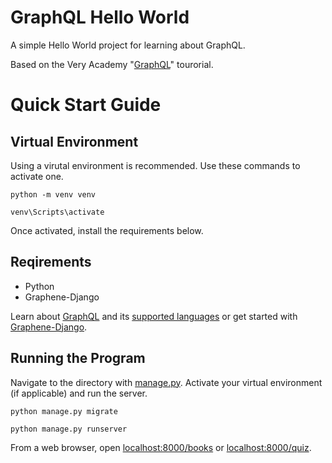 # GraphQL Hello World

A simple Hello World project for learning about GraphQL.

Based on the Very Academy "[GraphQL](https://www.youtube.com/watch?v=kP7wQoFXUSc&list=PLOLrQ9Pn6caxz00JcLeOR-Rtq0Yi01oBH)" tourorial.

# Quick Start Guide

## Virtual Environment

Using a virutal environment is recommended. Use these commands to activate one.

`python -m venv venv`

`venv\Scripts\activate`

Once activated, install the requirements below.

## Reqirements

- Python
- Graphene-Django

Learn about [GraphQL](https://graphql.org/learn/) and its [supported languages](https://graphql.org/code/) or get started with [Graphene-Django](https://docs.graphene-python.org/projects/django/en/latest/installation/).

## Running the Program

Navigate to the directory with [manage.py](manage.py). Activate your virtual environment (if applicable) and run the server.

`python manage.py migrate`

`python manage.py runserver`

From a web browser, open [localhost:8000/books](http://localhost:8000/books) or [localhost:8000/quiz](http://localhost:8000/quiz).
